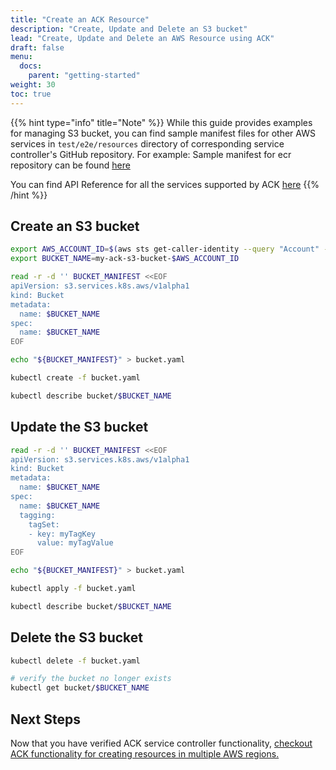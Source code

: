```yaml
---
title: "Create an ACK Resource"
description: "Create, Update and Delete an S3 bucket"
lead: "Create, Update and Delete an AWS Resource using ACK"
draft: false
menu:
  docs:
    parent: "getting-started"
weight: 30
toc: true
---
```


{{% hint type="info" title="Note" %}}
While this guide provides examples for managing S3 bucket, you can find sample
manifest files for other AWS services in `test/e2e/resources` directory of
corresponding service controller's GitHub repository. For example: Sample manifest
for ecr repository can be found [here](https://github.com/aws-controllers-k8s/ecr-controller/tree/main/test/e2e/resources)

You can find API Reference for all the services supported by ACK [here](../../../reference)
{{% /hint %}}

## Create an S3 bucket

```bash
export AWS_ACCOUNT_ID=$(aws sts get-caller-identity --query "Account" --output text)
export BUCKET_NAME=my-ack-s3-bucket-$AWS_ACCOUNT_ID

read -r -d '' BUCKET_MANIFEST <<EOF
apiVersion: s3.services.k8s.aws/v1alpha1
kind: Bucket
metadata:
  name: $BUCKET_NAME
spec:
  name: $BUCKET_NAME
EOF

echo "${BUCKET_MANIFEST}" > bucket.yaml

kubectl create -f bucket.yaml

kubectl describe bucket/$BUCKET_NAME
```

## Update the S3 bucket

```bash
read -r -d '' BUCKET_MANIFEST <<EOF
apiVersion: s3.services.k8s.aws/v1alpha1
kind: Bucket
metadata:
  name: $BUCKET_NAME
spec:
  name: $BUCKET_NAME
  tagging:
    tagSet:
    - key: myTagKey
      value: myTagValue
EOF

echo "${BUCKET_MANIFEST}" > bucket.yaml

kubectl apply -f bucket.yaml

kubectl describe bucket/$BUCKET_NAME
```

## Delete the S3 bucket

```bash
kubectl delete -f bucket.yaml

# verify the bucket no longer exists
kubectl get bucket/$BUCKET_NAME
```

## Next Steps

Now that you have verified ACK service controller functionality, [checkout ACK
functionality for creating resources in multiple AWS regions.](../multi-region-resource-management)

